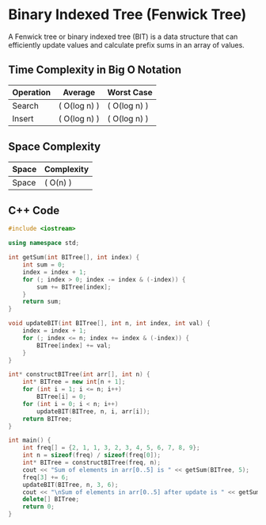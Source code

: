# Binary Indexed Tree (Fenwick Tree)

A Fenwick tree or binary indexed tree (BIT) is a data structure that can efficiently update values and calculate prefix sums in an array of values.

## Time Complexity in Big O Notation

| Operation | Average | Worst Case |
|-----------|---------|------------|
| Search    | \( O(log n) \) | \( O(log n) \) |
| Insert    | \( O(log n) \) | \( O(log n) \) |

## Space Complexity

| Space | Complexity |
|-------|------------|
| Space | \( O(n) \) |

## C++ Code

```cpp
#include <iostream>

using namespace std;

int getSum(int BITree[], int index) {
    int sum = 0;
    index = index + 1;
    for (; index > 0; index -= index & (-index)) {
        sum += BITree[index];
    }
    return sum;
}

void updateBIT(int BITree[], int n, int index, int val) {
    index = index + 1;
    for (; index <= n; index += index & (-index)) {
        BITree[index] += val;
    }
}

int* constructBITree(int arr[], int n) {
    int* BITree = new int[n + 1];
    for (int i = 1; i <= n; i++)
        BITree[i] = 0;
    for (int i = 0; i < n; i++)
        updateBIT(BITree, n, i, arr[i]);
    return BITree;
}

int main() {
    int freq[] = {2, 1, 1, 3, 2, 3, 4, 5, 6, 7, 8, 9};
    int n = sizeof(freq) / sizeof(freq[0]);
    int* BITree = constructBITree(freq, n);
    cout << "Sum of elements in arr[0..5] is " << getSum(BITree, 5);
    freq[3] += 6;
    updateBIT(BITree, n, 3, 6);
    cout << "\nSum of elements in arr[0..5] after update is " << getSum(BITree, 5);
    delete[] BITree;
    return 0;
}
```
